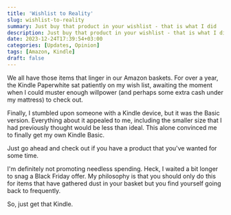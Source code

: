 ```yaml
---
title: 'Wishlist to Reality'
slug: wishlist-to-reality
summary: Just buy that product in your wishlist - that is what I did
description: Just buy that product in your wishlist - that is what I did
date: 2023-12-24T17:39:54+03:00
categories: [Updates, Opinion]
tags: [Amazon, Kindle]
draft: false
---
```


We all have those items that linger in our Amazon baskets. For over a year, the Kindle Paperwhite sat patiently on my wish list, awaiting the moment when I could muster enough willpower (and perhaps some extra cash under my mattress) to check out.

Finally, I stumbled upon someone with a Kindle device, but it was the Basic version. Everything about it appealed to me, including the smaller size that I had previously thought would be less than ideal. This alone convinced me to finally get my own Kindle Basic.

Just go ahead and check out if you have a product that you've wanted for some time.

I'm definitely not promoting needless spending. Heck, I waited a bit longer to snag a Black Friday offer. My philosophy is that you should only do this for items that have gathered dust in your basket but you find yourself going back to frequently.

So, just get that Kindle.
